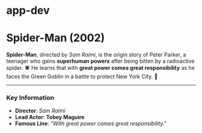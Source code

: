 # app-dev
# Spider-Man (2002)

**Spider-Man**, directed by *Sam Raimi*, is the origin story of Peter Parker, a teenager who gains **superhuman powers** after being bitten by a radioactive spider. 🕷️ He learns that with **great power comes great responsibility** as he faces the Green Goblin in a battle to protect New York City. 🗽

---

### Key Information
- **Director**: *Sam Raimi*  
- **Lead Actor**: **Tobey Maguire**  
- **Famous Line**: _"With great power comes great responsibility."_  


